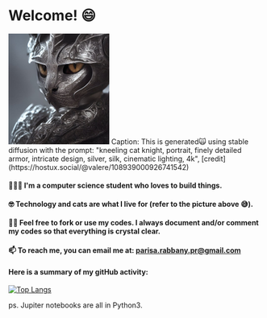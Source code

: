 # Welcome! 😄
<img src="cool_cat.jpg" alt="cool cat" width="200"/>
Caption: This is generated🙀 using stable diffusion with the prompt: "kneeling cat knight, portrait, finely detailed armor, intricate design, silver, silk, cinematic lighting, 4k", [credit](https://hostux.social/@valere/108939000926741542)


#### 👷🏻‍♀️ I'm a computer science student who loves to build things. 

#### 🤓 Technology and cats are what I live for (refer to the picture above 😅).

#### ✍🏻 Feel free to fork or use my codes. I always document and/or comment my codes so that everything is crystal clear. 

#### 📫 To reach me, you can email me at: parisa.rabbany.pr@gmail.com


#### Here is a summary of my gitHub activity:

[![Top Langs](https://github-readme-stats.vercel.app/api/top-langs/?username=LadyPary&layout=compact)](https://github.com/anuraghazra/github-readme-stats)

ps. Jupiter notebooks are all in Python3.

